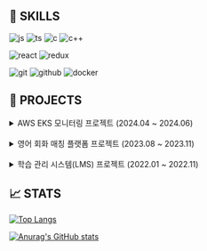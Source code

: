 <h2>
🚀 SKILLS
</h2>

<div>

![js](https://img.shields.io/badge/JavaScript-F7DF1E?style=for-the-badge&logo=JavaScript&logoColor=white)
![ts](https://img.shields.io/badge/TypeScript-3178C6?style=for-the-badge&logo=TypeScript&logoColor=white)
![c](https://img.shields.io/badge/C-A8B9CC?style=for-the-badge&logo=c&logoColor=white)
![c++](https://img.shields.io/badge/C++-00599C?style=for-the-badge&logo=cplusplus&logoColor=white)

</div>
<div>

![react](https://img.shields.io/badge/React-20232A?style=for-the-badge&logo=react&logoColor=61DAFB)
![redux](https://img.shields.io/badge/Redux-764ABC?style=for-the-badge&logo=redux&logoColor=white)

</div>
<div>

![git](https://img.shields.io/badge/git-F05032?style=for-the-badge&logo=git&logoColor=white)
![github](https://img.shields.io/badge/github-181717?style=for-the-badge&logo=github&logoColor=white)
![docker](https://img.shields.io/badge/docker-2496ED?style=for-the-badge&logo=docker&logoColor=white)

</div>

<h2>
  📂 PROJECTS
</h2>

<details>
<summary>
AWS EKS 모니터링 프로젝트 (2024.04 ~ 2024.06)
</summary>

<section>Frontend Developer, Operator</section>

<div>
<div>- 고객 / 관리자에게 Kubernetes 리소스 시각화 및 알림 서비스를 제공
</div>
<div>- 오픈 소스 Grafana를 수정하여 개발 기간을 단축하고 안정성 확보
</div>
<div>- Redux Action Dispatch 프로세스를 분석하여 신규 UI의 상태 관리에 재사용
</div>
<div>- 커스텀 훅과 Query Parameter 모듈을 추가하여 재사용성과 가독성 개선
</div>
<div>- Frontend, Backend 빌드 분리를 통해 CI 빌드 시간을 30% 단축
</div>
<div>
</details>

<br/>
<details>
<summary>
영어 회화 매칭 플랫폼 프로젝트 (2023.08 ~ 2023.11)
</summary>

<section>Frontend Developer</section>

<div>
<div>- 컨텐츠(토픽, 게임)를 제공하는 2~4인 랜덤 음성 통화 플랫폼
</div>
<div>- 음성 통화 연결 알고리즘을 구현하여 그룹 통화(4인)에 적용
</div>
<div>- Private IP 유저의 통화 연결 문제를 TURN, STUN 서버를 이용하여 해결
</div>
<div>- Socket을 신호 서버, 컨텐츠 투표, 통화 종료 처리 등 다양한 목적으로 재활용
</div>
<div>- 모바일 뷰 + Progressive Web App을 채택하여 네이티브 앱 개발 비용 절감
</div>
<div>
</details>

<br/>
<details>
<summary>
학습 관리 시스템(LMS) 프로젝트 (2022.01 ~ 2022.11)
</summary>

<section>Frontend Developer</section>

<div>
<div>- 출결, 오늘 할 일 관리 등 학습 관리 자동화 웹 서비스
</div>
<div>- 약 6개월 동안 평균 20명의 MAU
</div>
<div>- Pull Request 이전 코드 리뷰와 피드백 반영을 통해 협업 능력을 강화
</div>
<div>- 팀원들이 겪는 문제를 해결하기 위해 해결 방법(링크)을 제안
</div>
<div>- 오늘 할 일 수정 등 사용자 요구 사항을 수집해 개발 과정에 반영
</div>
<div>- 컴포넌트, Backend API 리팩토링을 진행하면서 코드 품질을 향상
</div>
<div>
</details>

<h2>
📈 STATS
</h2>

[![Top Langs](https://github-readme-stats.vercel.app/api/top-langs/?username=luckylooky2)](https://github.com/anuraghazra/github-readme-stats)

[![Anurag's GitHub stats](https://github-readme-stats.vercel.app/api?username=luckylooky2)](https://github.com/anuraghazra/github-readme-stats)
